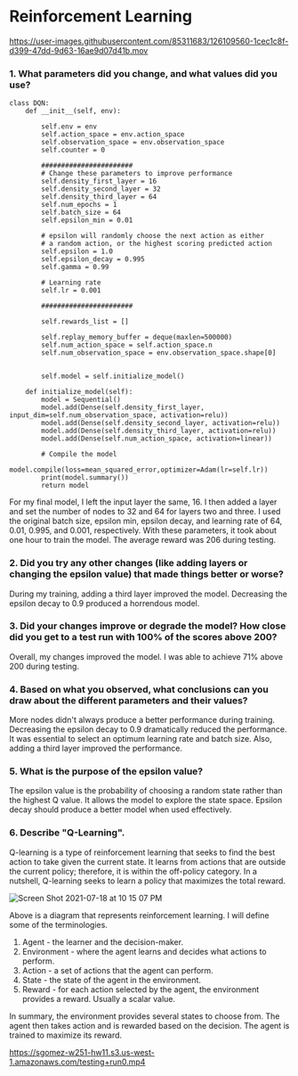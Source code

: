 # Reinforcement Learning




https://user-images.githubusercontent.com/85311683/126109560-1cec1c8f-d399-47dd-9d63-16ae9d07d41b.mov







### 1.  What parameters did you change, and what values did you use?

```
class DQN:
    def __init__(self, env):

        self.env = env
        self.action_space = env.action_space
        self.observation_space = env.observation_space
        self.counter = 0

        #######################
        # Change these parameters to improve performance
        self.density_first_layer = 16
        self.density_second_layer = 32
        self.density_third_layer = 64
        self.num_epochs = 1
        self.batch_size = 64
        self.epsilon_min = 0.01

        # epsilon will randomly choose the next action as either
        # a random action, or the highest scoring predicted action
        self.epsilon = 1.0
        self.epsilon_decay = 0.995
        self.gamma = 0.99

        # Learning rate
        self.lr = 0.001

        #######################

        self.rewards_list = []

        self.replay_memory_buffer = deque(maxlen=500000)
        self.num_action_space = self.action_space.n
        self.num_observation_space = env.observation_space.shape[0]


        self.model = self.initialize_model()

    def initialize_model(self):
        model = Sequential()
        model.add(Dense(self.density_first_layer, input_dim=self.num_observation_space, activation=relu))
        model.add(Dense(self.density_second_layer, activation=relu))
        model.add(Dense(self.density_third_layer, activation=relu))
        model.add(Dense(self.num_action_space, activation=linear))

        # Compile the model
        model.compile(loss=mean_squared_error,optimizer=Adam(lr=self.lr))
        print(model.summary())
        return model
```

For my final model, I left the input layer the same, 16.  I then added a layer and set the number of nodes to 32 and 64 for layers two and three.  I used the original batch size, epsilon min, epsilon decay, and learning rate of 64, 0.01, 0.995, and 0.001, respectively. With these parameters, it took about one hour to train the model.  The average reward was 206 during testing.  

### 2.  Did you try any other changes (like adding layers or changing the epsilon value) that made things better or worse?  
During my training, adding a third layer improved the model.  Decreasing the epsilon decay to 0.9 produced a horrendous model.  


### 3.  Did your changes improve or degrade the model? How close did you get to a test run with 100% of the scores above 200?  
Overall, my changes improved the model.  I was able to achieve 71% above 200 during testing.  

### 4.  Based on what you observed, what conclusions can you draw about the different parameters and their values?  

More nodes didn't always produce a better performance during training.  Decreasing the epsilon decay to 0.9 dramatically reduced the performance.  It was essential to select an optimum learning rate and batch size.  Also, adding a third layer improved the performance.  

### 5.  What is the purpose of the epsilon value?  
The epsilon value is the probability of choosing a random state rather than the highest Q value.  It allows the model to explore the state space.  Epsilon decay should produce a better model when used effectively.   

### 6.  Describe "Q-Learning".  
Q-learning is a type of reinforcement learning that seeks to find the best action to take given the current state.  It learns from actions that are outside the current policy; therefore, it is within the off-policy category. In a nutshell, Q-learning seeks to learn a policy that maximizes the total reward.   

![Screen Shot 2021-07-18 at 10 15 07 PM](https://user-images.githubusercontent.com/85311683/126106509-f62e3c55-0652-41fd-9f91-ad8a4f82e753.png)

Above is a diagram that represents reinforcement learning.  I will define some of the terminologies.  
1.  Agent - the learner and the decision-maker.
2.  Environment - where the agent learns and decides what actions to perform.
3.  Action - a set of actions that the agent can perform.
4.  State - the state of the agent in the environment.
5.  Reward - for each action selected by the agent, the environment provides a reward.  Usually a scalar value. 

In summary, the environment provides several states to choose from.  The agent then takes action and is rewarded based on the decision.  The agent is trained to maximize its reward.

https://sgomez-w251-hw11.s3.us-west-1.amazonaws.com/testing+run0.mp4
